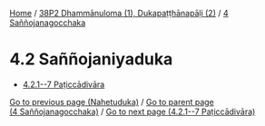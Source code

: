 
[Home](/) / [38P2 Dhammānuloma (1), Dukapaṭṭhānapāḷi (2)](...md) / [4 Saññojanagocchaka](../38P2/4.md)

# 4.2 Saññojaniyaduka

* [4.2.1--7 Paṭiccādivāra](4.2/4.2.1--7.md)

[Go to previous page (Nahetuduka)](4.1/4.1.7/4.1.7.4/Nahetuduka.md) / [Go to parent page (4 Saññojanagocchaka)](../38P2/4.md) / [Go to next page (4.2.1--7 Paṭiccādivāra)](4.2/4.2.1--7.md)


